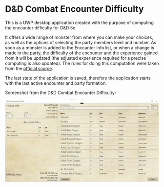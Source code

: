 # D&amp;D Combat Encounter Difficulty
This is a UWP desktop application created with the purpose of computing the encounter difficulty for D&amp;D 5e.

It offers a wide range of monster from where you can make your choices, as well as the options of selecting the party members level and number. As soon as a monster is added to the Encounter Info list, or when a change is made in the party, the difficulty of the encounter and the experience gained from it will be updated (the adjusted experience required for a precise computing is also updated). The rules for doing this computation were taken from the [official source](https://www.dndbeyond.com/sources/basic-rules/building-combat-encounters).

The last state of the application is saved, therefore the application starts with the last active encounter and party formation.

Screenshot from the D&amp;D Combat Encounter Difficulty:

![Alt text](/Assets/application_screenshot.png?raw=true "Optional Title")
